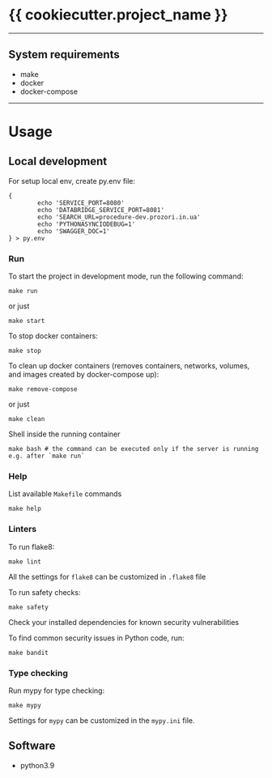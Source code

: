 # {{ cookiecutter.project_name }}

___

## System requirements

* make
* docker
* docker-compose
___

# Usage

## Local development

For setup local env, create py.env file:

```
{
        echo 'SERVICE_PORT=8080'
        echo 'DATABRIDGE_SERVICE_PORT=8081'
        echo 'SEARCH_URL=procedure-dev.prozori.in.ua'
        echo 'PYTHONASYNCIODEBUG=1'
        echo 'SWAGGER_DOC=1'
} > py.env
```

### Run

To start the project in development mode, run the following command:

```
make run
```

or just

```
make start
```

To stop docker containers:

```
make stop
```

To clean up docker containers (removes containers, networks, volumes, and images created by docker-compose up):

```
make remove-compose
```

or just

```
make clean
```

Shell inside the running container

```
make bash # the command can be executed only if the server is running e.g. after `make run`
```

### Help

List available `Makefile` commands

```
make help
```

### Linters

To run flake8:

```
make lint
```

All the settings for `flake8` can be customized in `.flake8` file

To run safety checks:

```
make safety
```

Check your installed dependencies for known security vulnerabilities

To find common security issues in Python code, run:

```
make bandit
```

### Type checking

Run mypy for type checking:

```
make mypy
```

Settings for `mypy` can be customized in the `mypy.ini` file.

## Software

- python3.9
